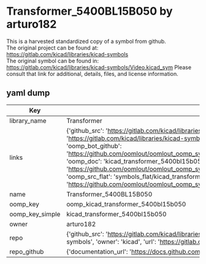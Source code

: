 # Transformer_5400BL15B050 by arturo182  
This is a harvested standardized copy of a symbol from github.  
The original project can be found at:  
https://gitlab.com/kicad/libraries/kicad-symbols  
The original symbol can be found in:
https://gitlab.com/kicad/libraries/kicad-symbols/Video.kicad_sym
Please consult that link for additional, details, files, and license information.  
## yaml dump  
| Key | Value |  
| --- | --- |  
| library_name | Transformer |  
| links | {'github_src': 'https://gitlab.com/kicad/libraries/kicad-symbols/Video.kicad_sym', 'github_src_repo': 'https://gitlab.com/kicad/libraries/kicad-symbols', 'oomp_bot': 'kicad_transformer_5400bl15b050/working', 'oomp_bot_github': 'https://github.com/oomlout/oomlout_oomp_symbol_bot/tree/main/kicad_transformer_5400bl15b050/working', 'oomp_doc': 'kicad_transformer_5400bl15b050/working', 'oomp_doc_github': 'https://github.com/oomlout/oomlout_oomp_symbol_doc/tree/main/kicad_transformer_5400bl15b050/working', 'oomp_src_flat': 'symbols_flat/kicad_transformer_5400bl15b050/working', 'oomp_src_flat_github': 'https://github.com/oomlout/oomlout_oomp_symbol_src/tree/main/kicad_transformer_5400bl15b050/working'} |  
| name | Transformer_5400BL15B050 |  
| oomp_key | oomp_kicad_transformer_5400bl15b050 |  
| oomp_key_simple | kicad_transformer_5400bl15b050 |  
| owner | arturo182 |  
| repo | {'github_src': 'https://gitlab.com/kicad/libraries/kicad-symbols/Video.kicad_sym', 'name': 'libraries/kicad-symbols', 'owner': 'kicad', 'url': 'https://gitlab.com/kicad/libraries/kicad-symbols'} |  
| repo_github | {'documentation_url': 'https://docs.github.com/rest/repos/repos#get-a-repository', 'message': 'Not Found'} |  

